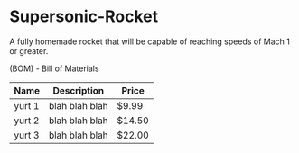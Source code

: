# Supersonic-Rocket
A fully homemade rocket that will be capable of reaching speeds of Mach 1 or greater.

(BOM) - Bill of Materials

| Name         | Description                        | Price  |
|--------------|------------------------------------|--------|
| yurt 1     | blah blah blah | $9.99  |
| yurt 2      | blah blah blah     | $14.50 |
| yurt 3       | blah blah blah    | $22.00 |
